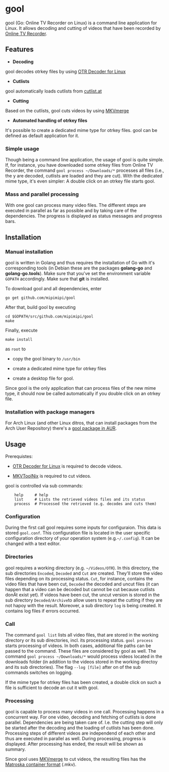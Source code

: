 # gool

gool (Go: Online TV Recorder on Linux) is a command line application for Linux. It allows decoding and cutting of videos that have been recorded by [Online TV Recorder](https://www.onlinetvrecorder.com/).

## Features

* **Decoding**

gool decodes otrkey files by using [OTR Decoder for Linux](http://www.onlinetvrecorder.com/downloads/otrdecoder-bin-linux-Ubuntu_8.04.2-x86_64-0.4.614.tar.bz2)

* **Cutlists**

gool automatically loads cutlists from [cutlist.at](http://cutlist.at)

* **Cutting**

Based on the cutlists, gool cuts videos by using [MKVmerge](https://mkvtoolnix.download/doc/mkvmerge.html)

* **Automated handling of otrkey files**

It's possible to create a dedicated mime type for otrkey files. gool can be defined as default application for it.

### Simple usage

Though being a command line application, the usage of gool is quite simple. If, for instance, you have downloaded some otrkey files from Online TV Recorder, the command `gool process ~/Downloads/*` processes all files (i.e., the y are decoded, cutlists are loaded and they are cut). With the dedicated mime type, it's even simpler: A double click on an otrkey file starts gool.

### Mass and parallel processing

With one gool can process many video files. The different steps are executed in parallel as far as possible and by taking care of the dependencies. The progress is displayed as status messages and progress bars.

## Installation

### Manual installation

gool is written in Golang and thus requires the installation of Go with it's corresponding tools (in Debian these are the packages **golang-go** and **golang-go.tools**). Make sure that you've set the environment variable `GOPATH` accordingly. Make sure that **git** is installed.

To download gool and all dependencies, enter

    go get github.com/mipimipi/gool

After that, build gool by executing

    cd $GOPATH/src/github.com/mipimipi/gool
    make

Finally, execute

    make install

as `root` to

* copy the gool binary to `/usr/bin`

* create a dedicated mime type for otrkey files

* create a desktop file for gool.

Since gool is the only application that can process files of the new mime type, it should now be called automatically if you double click on an otrkey file.

### Installation with package managers

For Arch Linux (and other Linux ditros, that can install packages from the Arch User Repository) there's a [gool package in AUR](https://aur.archlinux.org/packages/gool-git/).

## Usage

Prerequistes:

* [OTR Decoder for Linux](http://www.onlinetvrecorder.com/downloads/otrdecoder-bin-linux-Ubuntu_8.04.2-x86_64-0.4.614.tar.bz2) is required to decode videos.

* [MKVToolNix](https://mkvtoolnix.download/) is required to cut videos.

gool is controlled via sub commands:

        help     # help
        list     # Lists the retrieved videos files and its status
        process  # Processed the retrieved (e.g. decodes and cuts them)

### Configuration

During the first call gool requires some inputs for configuraion. This data is stored `gool.conf`. This configuration file is located in the user specific configuration directory of your operation system (e.g.`~/.config`). It can be changed with a text editor.

### Directories

gool requires a working directory (e.g. `~/Videos/OTR`). In this directory, the sub directories `Encoded`, `Decoded` and `Cut` are created. They'll store the video files depending on its processing status. `Cut`, for instance, contains the video files that have been cut, `Decoded` the decoded and uncut files (it can happen that a video can be decoded but cannot be cut because cutlists donÄt exist yet). If videos have been cut, the uncut version is stored in the sub directory `Decoded/Archive`to allow users to repeat the cutting if they are not hapoy with the result. Moreover, a sub directory `log` is being created. It contains log files if errors occurred.

### Call

The command `gool list` lists all video files, that are stored in the working directory or its sub directories, incl. its processing status. `gool process` starts processing of videos. In both cases, additional file paths can be passed to the command. These files are considered by gool as well. The command `gool process ~/Downloads/*` would process videos located in the downloads folder (in addition to the videos stored in the working directoy and its sub directories). The flag `--log [file]` after on of the sub commands switches on logging.

If the mime type for otrkey files has been created, a double click on such a file is sufficient to decode an cut it with gool.

### Processing

gool is capable to process many videos in one call. Processing happens in a concurrent way. For one video, decoding and fetching of cutlists is done parallel. Dependencies are being taken care of. I.e. the cutting step will only be started after the decoding and the loading of cutlists has been done. Processing steps of different videos are independend of each other and thus are executed in parallel as well. During processing, progress is displayed. After processing has ended, the result will be shown as summary.

Since gool uses [MKVmerge](https://mkvtoolnix.download/doc/mkvmerge.html) to cut videos, the resulting files has the [Matroska container format](https://de.wikipedia.org/wiki/Matroska) (.mkv).